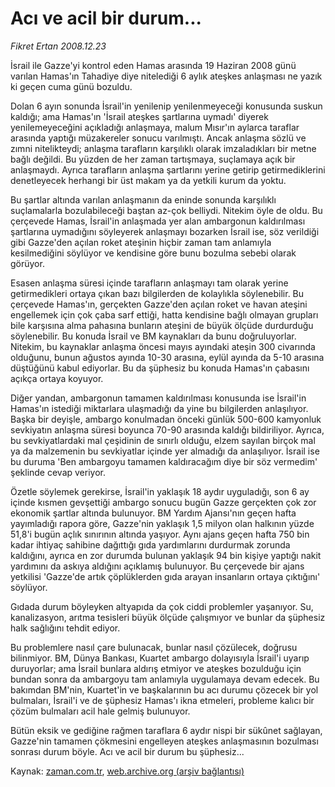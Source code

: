 # Acı ve acil bir durum...

*Fikret Ertan 2008.12.23*

<tr><td class="metin" colspan="2" style="padding-top: 20px; padding-left: 5px; padding-right: 10px;">İsrail ile Gazze'yi kontrol eden Hamas arasında 19 Haziran 2008 günü varılan Hamas'ın Tahadiye diye nitelediği 6 aylık ateşkes anlaşması ne yazık ki geçen cuma günü bozuldu.</td></tr><tr><td class="metin" colspan="2" style="padding-top: 20px; padding-left: 5px; padding-right: 10px;"><p>Dolan 6 ayın sonunda İsrail'in yenilenip yenilenmeyeceği konusunda suskun kaldığı; ama Hamas'ın 'İsrail ateşkes şartlarına uymadı' diyerek yenilemeyeceğini açıkladığı anlaşmaya, malum Mısır'ın aylarca taraflar arasında yaptığı müzakereler sonucu varılmıştı. Ancak anlaşma sözlü ve zımni nitelikteydi; anlaşma tarafların karşılıklı olarak imzaladıkları bir metne bağlı değildi. Bu yüzden de her zaman tartışmaya, suçlamaya açık bir anlaşmaydı. Ayrıca tarafların anlaşma şartlarını yerine getirip getirmediklerini denetleyecek herhangi bir üst makam ya da yetkili kurum da yoktu.
<p> Bu şartlar altında varılan anlaşmanın da eninde sonunda karşılıklı suçlamalarla bozulabileceği baştan az-çok belliydi. Nitekim öyle de oldu. Bu çerçevede Hamas, İsrail'in anlaşmada yer alan ambargonun kaldırılması şartlarına uymadığını söyleyerek anlaşmayı bozarken İsrail ise, söz verildiği gibi Gazze'den açılan roket ateşinin hiçbir zaman tam anlamıyla kesilmediğini söylüyor ve kendisine göre bunu bozulma sebebi olarak görüyor.
<p> Esasen anlaşma süresi içinde tarafların anlaşmayı tam olarak yerine getirmedikleri ortaya çıkan bazı bilgilerden de kolaylıkla söylenebilir. Bu çerçevede Hamas'ın, gerçekten Gazze'den açılan roket ve havan ateşini engellemek için çok çaba sarf ettiği, hatta kendisine bağlı olmayan grupları bile karşısına alma pahasına bunların ateşini de büyük ölçüde durdurduğu söylenebilir. Bu konuda İsrail ve BM kaynakları da bunu doğruluyorlar. Nitekim, bu kaynaklar anlaşma öncesi mayıs ayındaki ateşin 300 civarında olduğunu, bunun ağustos ayında 10-30 arasına, eylül ayında da 5-10 arasına düştüğünü kabul ediyorlar. Bu da şüphesiz bu konuda Hamas'ın çabasını açıkça ortaya koyuyor.
<p> Diğer yandan, ambargonun tamamen kaldırılması konusunda ise İsrail'in Hamas'ın istediği miktarlara ulaşmadığı da yine bu bilgilerden anlaşılıyor. Başka bir deyişle, ambargo konulmadan önceki günlük 500-600 kamyonluk sevkiyatın anlaşma süresi boyunca 70-90 arasında kaldığı bildiriliyor. Ayrıca, bu sevkiyatlardaki mal çeşidinin de sınırlı olduğu, elzem sayılan birçok mal ya da malzemenin bu sevkiyatlar içinde yer almadığı da anlaşılıyor. İsrail ise bu duruma 'Ben ambargoyu tamamen kaldıracağım diye bir söz vermedim' şeklinde cevap veriyor.
<p> Özetle söylemek gerekirse, İsrail'in yaklaşık 18 aydır uyguladığı, son 6 ay içinde kısmen gevşettiği ambargo sonucu bugün Gazze gerçekten çok zor ekonomik şartlar altında bulunuyor. BM Yardım Ajansı'nın geçen hafta yayımladığı rapora göre, Gazze'nin yaklaşık 1,5 milyon olan halkının yüzde 51,8'i bugün açlık sınırının altında yaşıyor. Aynı ajans geçen hafta 750 bin kadar ihtiyaç sahibine dağıttığı gıda yardımlarını durdurmak zorunda kaldığını, ayrıca en zor durumda bulunan yaklaşık 94 bin kişiye yaptığı nakit yardımını da askıya aldığını açıklamış bulunuyor. Bu çerçevede bir ajans yetkilisi 'Gazze'de artık çöplüklerden gıda arayan insanların ortaya çıktığını' söylüyor.
<p> Gıdada durum böyleyken altyapıda da çok ciddi problemler yaşanıyor. Su, kanalizasyon, arıtma tesisleri büyük ölçüde çalışmıyor ve bunlar da şüphesiz halk sağlığını tehdit ediyor.
<p> Bu problemlere nasıl çare bulunacak, bunlar nasıl çözülecek, doğrusu bilinmiyor. BM, Dünya Bankası, Kuartet ambargo dolayısıyla İsrail'i uyarıp duruyorlar; ama İsrail bunlara aldırış etmiyor ve ateşkes bozulduğu için bundan sonra da ambargoyu tam anlamıyla uygulamaya devam edecek. Bu bakımdan BM'nin, Kuartet'in ve başkalarının bu acı durumu çözecek bir yol bulmaları, İsrail'i ve de şüphesiz Hamas'ı ikna etmeleri, probleme kalıcı bir çözüm bulmaları acil hale gelmiş bulunuyor.
<p> Bütün eksik ve gediğine rağmen taraflara 6 aydır nispi bir sükûnet sağlayan, Gazze'nin tamamen çökmesini engelleyen ateşkes anlaşmasının bozulması sonrası durum böyle. Acı ve acil bir durum bu şüphesiz...<br/></p></p></p></p></p></p></p></p></td></tr>

Kaynak: [zaman.com.tr](http://zaman.com.tr/yazar.do?yazino=773381), [web.archive.org (arşiv bağlantısı)](http://web.archive.org/web/20081223113246/http://www.zaman.com.tr:80/yazar.do?yazino=773381)
